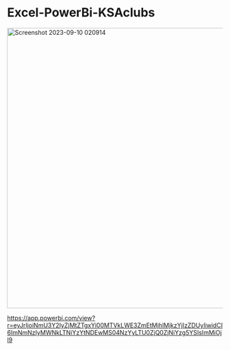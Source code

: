 # Excel-PowerBi-KSAclubs

<img width="655" alt="Screenshot 2023-09-10 020914" src="https://github.com/Renadz33/Excel-PowerBi-KSAclubs/assets/84646898/96be5e6d-57db-43e9-a3c0-3c77aa27720e">

https://app.powerbi.com/view?r=eyJrIjoiNmU3Y2IyZjMtZTgxYi00MTVkLWE3ZmEtMjhlMjkzYjIzZDUyIiwidCI6ImNmNzIyMWNkLTNiYzYtNDEwMS04NzYyLTU0ZjQ0ZjNiYzg5YSIsImMiOjl9
